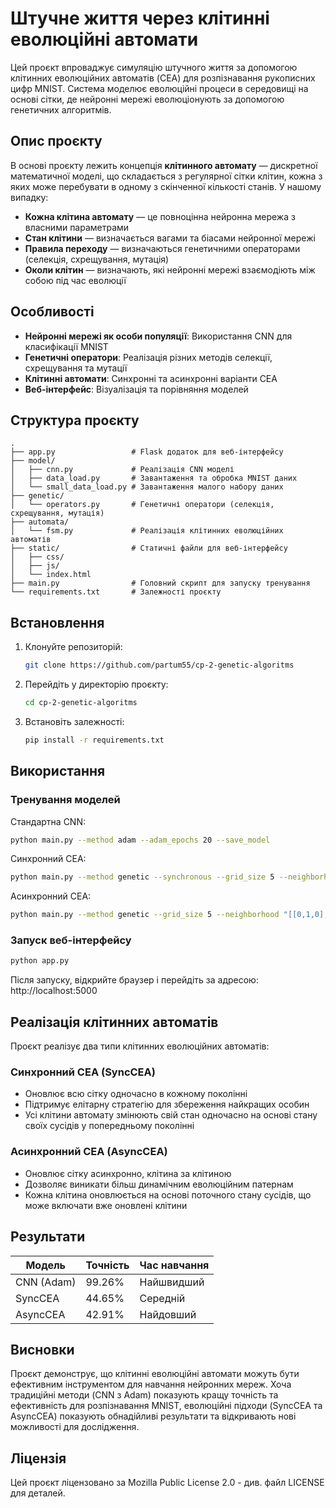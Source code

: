 # Штучне життя через клітинні еволюційні автомати

Цей проєкт впроваджує симуляцію штучного життя за допомогою клітинних еволюційних автоматів (CEA) для розпізнавання рукописних цифр MNIST. Система моделює еволюційні процеси в середовищі на основі сітки, де нейронні мережі еволюціонують за допомогою генетичних алгоритмів.

## Опис проєкту

В основі проєкту лежить концепція **клітинного автомату** — дискретної математичної моделі, що складається з регулярної сітки клітин, кожна з яких може перебувати в одному з скінченної кількості станів. У нашому випадку:

- **Кожна клітина автомату** — це повноцінна нейронна мережа з власними параметрами
- **Стан клітини** — визначається вагами та біасами нейронної мережі
- **Правила переходу** — визначаються генетичними операторами (селекція, схрещування, мутація)
- **Околи клітин** — визначають, які нейронні мережі взаємодіють між собою під час еволюції

## Особливості

- **Нейронні мережі як особи популяції**: Використання CNN для класифікації MNIST
- **Генетичні оператори**: Реалізація різних методів селекції, схрещування та мутації
- **Клітинні автомати**: Синхронні та асинхронні варіанти CEA
- **Веб-інтерфейс**: Візуалізація та порівняння моделей

## Структура проєкту

```
.
├── app.py                 # Flask додаток для веб-інтерфейсу
├── model/
│   ├── cnn.py             # Реалізація CNN моделі
│   ├── data_load.py       # Завантаження та обробка MNIST даних
│   └── small_data_load.py # Завантаження малого набору даних
├── genetic/
│   └── operators.py       # Генетичні оператори (селекція, схрещування, мутація)
├── automata/
│   └── fsm.py             # Реалізація клітинних еволюційних автоматів
├── static/                # Статичні файли для веб-інтерфейсу
│   ├── css/
│   ├── js/
│   └── index.html
├── main.py                # Головний скрипт для запуску тренування
└── requirements.txt       # Залежності проєкту
```

## Встановлення

1. Клонуйте репозиторій:
   ```bash
   git clone https://github.com/partum55/cp-2-genetic-algoritms
   ```
2. Перейдіть у директорію проєкту:
   ```bash
   cd cp-2-genetic-algoritms
   ```
3. Встановіть залежності:
   ```bash
   pip install -r requirements.txt
   ```

## Використання

### Тренування моделей

Стандартна CNN:
```bash
python main.py --method adam --adam_epochs 20 --save_model
```

Синхронний CEA:
```bash
python main.py --method genetic --synchronous --grid_size 5 --neighborhood "[[0,1,0],[1,2,1],[0,1,0]]" --selection rank_exponential --genetic_epochs 100 --save_model
```

Асинхронний CEA:
```bash
python main.py --method genetic --grid_size 5 --neighborhood "[[0,1,0],[1,2,1],[0,1,0]]" --selection rank_exponential --genetic_epochs 100 --save_model
```

### Запуск веб-інтерфейсу

```bash
python app.py
```

Після запуску, відкрийте браузер і перейдіть за адресою: http://localhost:5000

## Реалізація клітинних автоматів

Проєкт реалізує два типи клітинних еволюційних автоматів:

### Синхронний CEA (SyncCEA)
- Оновлює всю сітку одночасно в кожному поколінні
- Підтримує елітарну стратегію для збереження найкращих особин
- Усі клітини автомату змінюють свій стан одночасно на основі стану своїх сусідів у попередньому поколінні

### Асинхронний CEA (AsyncCEA)
- Оновлює сітку асинхронно, клітина за клітиною
- Дозволяє виникати більш динамічним еволюційним патернам
- Кожна клітина оновлюється на основі поточного стану сусідів, що може включати вже оновлені клітини

## Результати

| Модель | Точність | Час навчання |
|--------|----------|--------------|
| CNN (Adam) | 99.26%   | Найшвидший |
| SyncCEA | 44.65%   | Середній |
| AsyncCEA | 42.91%   | Найдовший |

## Висновки

Проєкт демонструє, що клітинні еволюційні автомати можуть бути ефективним інструментом для навчання нейронних мереж. Хоча традиційні методи (CNN з Adam) показують кращу точність та ефективність для розпізнавання MNIST, еволюційні підходи (SyncCEA та AsyncCEA) показують обнадійливі результати та відкривають нові можливості для дослідження.

## Ліцензія

Цей проєкт ліцензовано за Mozilla Public License 2.0 - див. файл LICENSE для деталей.
